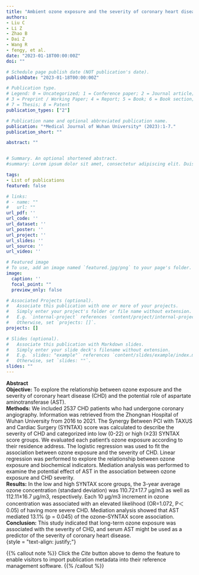 ```yaml
---
title: "Ambient ozone exposure and the severity of coronary heart disease: a predicting role of aspartate aminotransferase"
authors:
- Liu C
- Li Z
- Zhao B
- Dai Z
- Wang R
- fengy, et al.
date: "2023-01-18T00:00:00Z"
doi: ""

# Schedule page publish date (NOT publication's date).
publishDate: "2023-01-18T00:00:00Z"

# Publication type.
# Legend: 0 = Uncategorized; 1 = Conference paper; 2 = Journal article;
# 3 = Preprint / Working Paper; 4 = Report; 5 = Book; 6 = Book section;
# 7 = Thesis; 8 = Patent
publication_types: ["2"]

# Publication name and optional abbreviated publication name.
publication: "*Medical Journal of Wuhan University* (2023):1-7."
publication_short: ""

abstract: ""


# Summary. An optional shortened abstract.
#summary: Lorem ipsum dolor sit amet, consectetur adipiscing elit. Duis posuere tellus ac convallis placerat. Proin tincidunt magna sed ex sollicitudin condimentum.

tags:
- List of publications
featured: false

# links:
# - name: ""
#   url: ""
url_pdf: ''
url_code: ''
url_dataset: ''
url_poster: ''
url_project: ''
url_slides: ''
url_source: ''
url_video: ''

# Featured image
# To use, add an image named `featured.jpg/png` to your page's folder. 
image:
  caption: ''
  focal_point: ""
  preview_only: false

# Associated Projects (optional).
#   Associate this publication with one or more of your projects.
#   Simply enter your project's folder or file name without extension.
#   E.g. `internal-project` references `content/project/internal-project/index.md`.
#   Otherwise, set `projects: []`.
projects: []

# Slides (optional).
#   Associate this publication with Markdown slides.
#   Simply enter your slide deck's filename without extension.
#   E.g. `slides: "example"` references `content/slides/example/index.md`.
#   Otherwise, set `slides: ""`.
slides: ""
---
```

**Abstract**  
**Objective:** To explore the relationship between ozone exposure and the severity of coronary heart disease (CHD) and the potential role of aspartate aminotransferase (AST).  
**Methods:** We included 2537 CHD patients who had undergone coronary angiography. Information was retrieved from the Zhongnan Hospital of Wuhan University from 2016 to 2021. The Synergy Between PCI with TAXUS and Cardiac Surgery (SYNTAX) score was calculated to describe the severity of CHD and categorized into low (0-22) or high (≥23) SYNTAX score groups. We evaluated each patient’s ozone exposure according to their residence address. The logistic regression was used to fit the association between ozone exposure and the severity of CHD. Linear regression was performed to explore the relationship between ozone exposure and biochemical indicators. Mediation analysis was performed to examine the potential effect of AST in the association between ozone exposure and CHD severity.  
**Results:** In the low and high SYNTAX score groups, the 3-year average ozone concentration (standard deviation) was 110.72±17.7 μg/m3 as well as 112.11±16.7 μg/m3, respectively. Each 10 μg/m3 increment in ozone concentration was associated with an elevated likelihood (OR=1.072, P＜0.05) of having more severe CHD. Mediation analysis showed that AST mediated 13.1% (p = 0.045) of the ozone–SYNTAX score association.  
**Conclusion:** This study indicated that long-term ozone exposure was associated with the severity of CHD, and serum AST might be used as a predictor of the severity of coronary heart disease.  
{style = "text-align: justify;"}

{{% callout note %}}
Click the *Cite* button above to demo the feature to enable visitors to import publication metadata into their reference management software.
{{% /callout %}}

